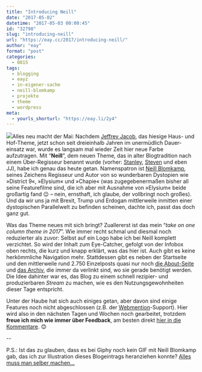 ```yaml
---
title: "Introducing Neill"
date: "2017-05-02"
datetime: "2017-05-03 00:00:45"
id: "32798"
slug: "introducing-neill"
url: "https://eay.cc/2017/introducing-neill/"
author: "eay"
format: "post"
categories:
  - 0815
tags:
  - blogging
  - eayz
  - in-eigener-sache
  - neill-blomkamp
  - projekte
  - theme
  - wordpress
meta:
  - yourls_shorturl: "https://eay.li/2y4"
---
```


![](https://media.giphy.com/media/l0Iy5dMAZBy15REbK/giphy.gif)Alles neu macht der Mai: Nachdem [Jeffrey Jacob](https://eay.cc/2013/introducing-jeffrey-jacob/), das hiesige Haus- und Hof-Theme, jetzt schon seit dreieinhalb Jahren im unermüdlich Dauer­einsatz war, wurde es langsam mal wieder Zeit hier neue Farbe aufzutragen. Mit “**Neill**”, dem neuen Theme, das in alter Blogtradition nach einem Über-Regisseur benannt wurde (vorher: [Stanley](https://eay.cc/2008/introducing-stanley/), [Steven](https://eay.cc/2010/introducing-steven/) und eben JJ), habe ich genau das heute getan. Namenspatron ist [Neill Blomkamp](https://en.wikipedia.org/wiki/Neill_Blomkamp), seines Zeichens Regisseur und Autor von so wunderbaren Dystopien wie »District 9«, »Elysium« und »Chapie« (was zugegebenermaßen bisher all seine Feature­filme sind, die ich aber mit Ausnahme von »Elysium« beide großartig fand 😉 – nein, ernsthaft, ich glaube, der vollbringt noch großes). Und da wir uns ja mit Brexit, Trump und Erdogan mittlerweile inmitten einer dystopischen Parallelwelt zu befinden scheinen, dachte ich, passt das doch ganz gut.

Was das Theme neues mit sich bringt? Zuallererst ist das mein “_take on one column theme in 2017_”. Wie immer recht schmal und diesmal noch reduzierter als zuvor: Selbst auf ein Logo habe ich bei Neill komplett verzichtet. So wird der Inhalt zum Eye-Catcher, gefolgt von der Infobox oben rechts, die kurz und knapp erklärt, was das hier ist. Auch gibt es keine herkömmliche Navigation mehr. Stattdessen gibt es neben der Startseite und den mittlerweile rund 2.750 Einzelposts quasi nur noch [die About-Seite](//eay.cc/about/) und [das Archiv](//eay.cc/archive/), die immer da verlinkt sind, wo sie gerade benötigt werden. Die Idee dahinter war es, das Blog zu einem schnell rezipier- und produzierbaren _Stream_ zu machen, wie es den Nutzungs­gewohnheiten dieser Tage entspricht.

Unter der Haube hat sich auch einiges getan, aber davon sind einige Features noch nicht abgeschlossen (z.B. der [Webmention](https://indieweb.org/Webmention)\-Support). Hier wird also in den nächsten Tagen und Wochen noch gearbeitet, trotzdem **freue ich mich wie immer über Feedback**, am besten direkt [hier in die Kommentare](https://eay.cc/2017/introducing-neill/#comments). 😊

\--

P.S.: Ist das zu glauben, dass es bei Giphy noch kein GIF mit Neill Blomkamp gab, das ich zur Illustration dieses Blogeintrags heranziehen konnte? [Alles muss man selber machen...](https://giphy.com/gifs/neill-blomkamp-l0Iy5dMAZBy15REbK/)
